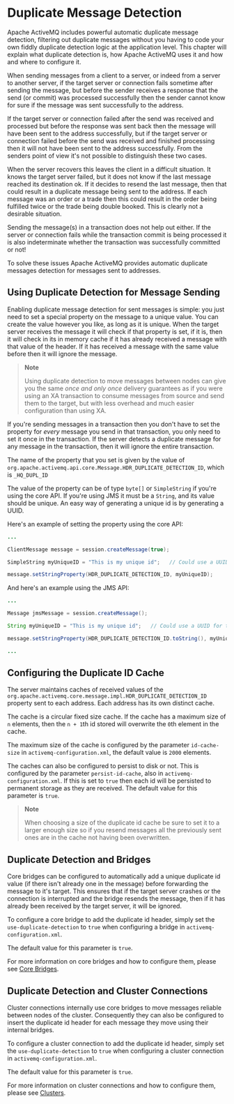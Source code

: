 # Duplicate Message Detection

Apache ActiveMQ includes powerful automatic duplicate message detection,
filtering out duplicate messages without you having to code your own
fiddly duplicate detection logic at the application level. This chapter
will explain what duplicate detection is, how Apache ActiveMQ uses it and how
and where to configure it.

When sending messages from a client to a server, or indeed from a server
to another server, if the target server or connection fails sometime
after sending the message, but before the sender receives a response
that the send (or commit) was processed successfully then the sender
cannot know for sure if the message was sent successfully to the
address.

If the target server or connection failed after the send was received
and processed but before the response was sent back then the message
will have been sent to the address successfully, but if the target
server or connection failed before the send was received and finished
processing then it will not have been sent to the address successfully.
From the senders point of view it's not possible to distinguish these
two cases.

When the server recovers this leaves the client in a difficult
situation. It knows the target server failed, but it does not know if
the last message reached its destination ok. If it decides to resend the
last message, then that could result in a duplicate message being sent
to the address. If each message was an order or a trade then this could
result in the order being fulfilled twice or the trade being double
booked. This is clearly not a desirable situation.

Sending the message(s) in a transaction does not help out either. If the
server or connection fails while the transaction commit is being
processed it is also indeterminate whether the transaction was
successfully committed or not!

To solve these issues Apache ActiveMQ provides automatic duplicate messages
detection for messages sent to addresses.

## Using Duplicate Detection for Message Sending

Enabling duplicate message detection for sent messages is simple: you
just need to set a special property on the message to a unique value.
You can create the value however you like, as long as it is unique. When
the target server receives the message it will check if that property is
set, if it is, then it will check in its in memory cache if it has
already received a message with that value of the header. If it has
received a message with the same value before then it will ignore the
message.

> **Note**
>
> Using duplicate detection to move messages between nodes can give you
> the same *once and only once* delivery guarantees as if you were using
> an XA transaction to consume messages from source and send them to the
> target, but with less overhead and much easier configuration than
> using XA.

If you're sending messages in a transaction then you don't have to set
the property for *every* message you send in that transaction, you only
need to set it once in the transaction. If the server detects a
duplicate message for any message in the transaction, then it will
ignore the entire transaction.

The name of the property that you set is given by the value of
`org.apache.activemq.api.core.Message.HDR_DUPLICATE_DETECTION_ID`, which
is `_HQ_DUPL_ID`

The value of the property can be of type `byte[]` or `SimpleString` if
you're using the core API. If you're using JMS it must be a `String`,
and its value should be unique. An easy way of generating a unique id is
by generating a UUID.

Here's an example of setting the property using the core API:

``` java
...

ClientMessage message = session.createMessage(true);

SimpleString myUniqueID = "This is my unique id";   // Could use a UUID for this

message.setStringProperty(HDR_DUPLICATE_DETECTION_ID, myUniqueID);

```

And here's an example using the JMS API:

``` java
...

Message jmsMessage = session.createMessage();

String myUniqueID = "This is my unique id";   // Could use a UUID for this

message.setStringProperty(HDR_DUPLICATE_DETECTION_ID.toString(), myUniqueID);

...
```

## Configuring the Duplicate ID Cache

The server maintains caches of received values of the
`org.apache.activemq.core.message.impl.HDR_DUPLICATE_DETECTION_ID`
property sent to each address. Each address has its own distinct cache.

The cache is a circular fixed size cache. If the cache has a maximum
size of `n` elements, then the `n + 1`th id stored will overwrite the
`0`th element in the cache.

The maximum size of the cache is configured by the parameter
`id-cache-size` in `activemq-configuration.xml`, the default value is
`2000` elements.

The caches can also be configured to persist to disk or not. This is
configured by the parameter `persist-id-cache`, also in
`activemq-configuration.xml`. If this is set to `true` then each id will
be persisted to permanent storage as they are received. The default
value for this parameter is `true`.

> **Note**
>
> When choosing a size of the duplicate id cache be sure to set it to a
> larger enough size so if you resend messages all the previously sent
> ones are in the cache not having been overwritten.

## Duplicate Detection and Bridges

Core bridges can be configured to automatically add a unique duplicate
id value (if there isn't already one in the message) before forwarding
the message to it's target. This ensures that if the target server
crashes or the connection is interrupted and the bridge resends the
message, then if it has already been received by the target server, it
will be ignored.

To configure a core bridge to add the duplicate id header, simply set
the `use-duplicate-detection` to `true` when configuring a bridge in
`activemq-configuration.xml`.

The default value for this parameter is `true`.

For more information on core bridges and how to configure them, please
see [Core Bridges](core-bridges.md).

## Duplicate Detection and Cluster Connections

Cluster connections internally use core bridges to move messages
reliable between nodes of the cluster. Consequently they can also be
configured to insert the duplicate id header for each message they move
using their internal bridges.

To configure a cluster connection to add the duplicate id header, simply
set the `use-duplicate-detection` to `true` when configuring a cluster
connection in `activemq-configuration.xml`.

The default value for this parameter is `true`.

For more information on cluster connections and how to configure them,
please see [Clusters](clusters.md).
